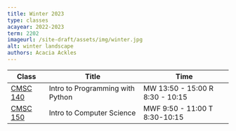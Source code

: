 ```yaml
---
title: Winter 2023
type: classes
acayear: 2022-2023
term: 2202 
imageurl: /site-draft/assets/img/winter.jpg
alt: winter landscape
authors: Acacia Ackles
---
```


| Class | Title | Time |
| ----- | ----- | ----- |
| [CMSC 140](https://alackles.github.io/CMSC-140-WT-23/) | Intro to Programming with Python | MW 13:50 - 15:00 R 8:30 - 10:15 |
| [CMSC 150](https://alackles.github.io/CMSC-150-WT-23/) | Intro to Computer Science | MWF 9:50 - 11:00 T 8:30-10:15 |
